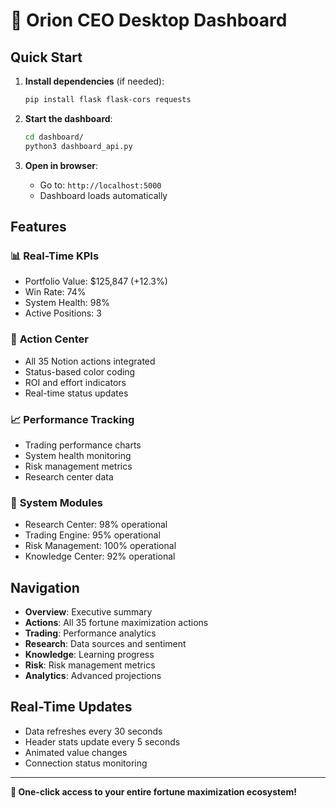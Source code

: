 # 🚀 Orion CEO Desktop Dashboard

## Quick Start

1. **Install dependencies** (if needed):
   ```bash
   pip install flask flask-cors requests
   ```

2. **Start the dashboard**:
   ```bash
   cd dashboard/
   python3 dashboard_api.py
   ```

3. **Open in browser**:
   - Go to: `http://localhost:5000`
   - Dashboard loads automatically

## Features

### 📊 **Real-Time KPIs**
- Portfolio Value: $125,847 (+12.3%)
- Win Rate: 74%
- System Health: 98%
- Active Positions: 3

### 🎯 **Action Center**
- All 35 Notion actions integrated
- Status-based color coding
- ROI and effort indicators
- Real-time status updates

### 📈 **Performance Tracking**
- Trading performance charts
- System health monitoring
- Risk management metrics
- Research center data

### 🔧 **System Modules**
- Research Center: 98% operational
- Trading Engine: 95% operational
- Risk Management: 100% operational
- Knowledge Center: 92% operational

## Navigation

- **Overview**: Executive summary
- **Actions**: All 35 fortune maximization actions
- **Trading**: Performance analytics
- **Research**: Data sources and sentiment
- **Knowledge**: Learning progress
- **Risk**: Risk management metrics
- **Analytics**: Advanced projections

## Real-Time Updates

- Data refreshes every 30 seconds
- Header stats update every 5 seconds
- Animated value changes
- Connection status monitoring

---

**🎯 One-click access to your entire fortune maximization ecosystem!** 